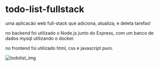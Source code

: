 # todo-list-fullstack

uma aplicacão web full-stack que adiciona, atualiza, e deleta tarefas!

no backend foi utilizado o Node.js junto do Express, com um banco de dados mysql utilizando o docker.

no frontend foi utilizado html, css e javascript puro.

![todolist_img](https://github.com/kauepiovan/todo-list-fullstack/assets/110105007/f3bb1483-792b-40ae-b106-7f6d27d5d038)
